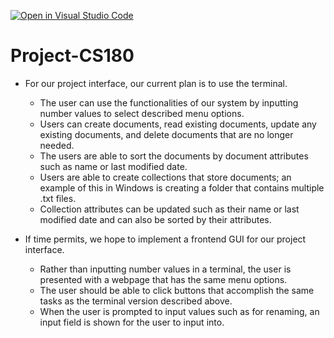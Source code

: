 [![Open in Visual Studio Code](https://classroom.github.com/assets/open-in-vscode-718a45dd9cf7e7f842a935f5ebbe5719a5e09af4491e668f4dbf3b35d5cca122.svg)](https://classroom.github.com/online_ide?assignment_repo_id=10869918&assignment_repo_type=AssignmentRepo)
# Project-CS180

- For our project interface, our current plan is to use the terminal.
    * The user can use the functionalities of our system by inputting number values to select described menu options. 
    * Users can create documents, read existing documents, update any existing documents, and delete documents that are no longer needed.
    * The users are able to sort the documents by document attributes such as name or last modified date.
    * Users are able to create collections that store documents; an example of this in Windows is creating a folder that contains multiple .txt files. 
    * Collection attributes can be updated such as their name or last modified date and can also be sorted by their attributes.

- If time permits, we hope to implement a frontend GUI for our project interface. 
    * Rather than inputting number values in a terminal, the user is presented with a webpage that has the same menu options.
    * The user should be able to click buttons that accomplish the same tasks as the terminal version described above.
    * When the user is prompted to input values such as for renaming, an input field is shown for the user to input into.

